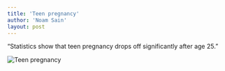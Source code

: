 ```yaml
---
title: 'Teen pregnancy'
author: 'Noam Sain'
layout: post
---
```


“Statistics show that teen pregnancy drops off significantly after age 25.”

![Teen pregnancy](https://2.bp.blogspot.com/_8aN4krk1nsk/SyD8opUNGII/AAAAAAAAAT4/5Sbo1AEABFU/s1024/image006.gif "Teen pregnancy")
